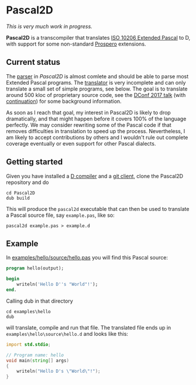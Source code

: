 # Pascal2D
_This is very much work in progress._

**Pascal2D** is a transcompiler that translates [ISO 10206 Extended Pascal](http://pascal-central.com/docs/iso10206.pdf) to D,
with support for some non-standard [Prospero](https://web.archive.org/web/20131023234615/http://www.prosperosoftware.com:80/)
extensions.

## Current status
The [parser](source/epgrammar.d) in *Pascal2D* is almost comlete and should be able to parse most Extended Pascal programs. The
[translator](source/p2d.d) is very incomplete and can only translate a small set of simple programs, see below. The goal is to
translate around 500 kloc of proprietary source code, see the
[DConf 2017 talk](https://www.youtube.com/watch?v=t5y9dVMdI7I&list=PL3jwVPmk_PRxo23yyoc0Ip_cP3-rCm7eB&index=21) (with
[continuation](https://www.youtube.com/watch?v=3ugQ1FFGkLY)) for some background information.

As soon as I reach that goal, my interest in Pascal2D is likely to drop dramatically, and that might happen before it covers
100% of the language perfectly. We may consider rewriting some of the Pascal code if that removes difficulties in
translation to speed up the process. Nevertheless, I am likely to accept contributions by others and I wouldn't rule out
complete coverage eventually or even support for other Pascal dialects.

## Getting started
Given you have installed a [D compiler](https://dlang.org/download.html) and a [git client](https://git-scm.com/downloads/),
clone the Pascal2D repository and do
```
cd Pascal2D
dub build
```
This will produce the `pascal2d` executable that can then be used to translate a Pascal source file, say `example.pas`, like
so:
```
pascal2d example.pas > example.d
```

## Example
In [examples/hello/source/hello.pas](examples/hello/source/hello.pas) you will find this Pascal source:
```Pascal
program hello(output);

begin
    writeln('Hello D''s "World"!');
end.
```
Calling dub in that directory
```
cd examples\hello
dub
```
will translate, compile and run that file. The translated file ends up in `examples\hello\source\hello.d` and looks like this:
```D
import std.stdio;

// Program name: hello
void main(string[] args)
{
    writeln("Hello D's \"World\"!");
}

```

